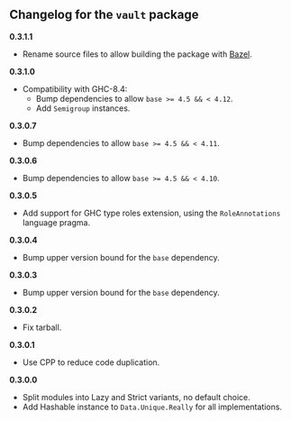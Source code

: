 ## Changelog for the `vault` package

**0.3.1.1**

* Rename source files to allow building the package with [Bazel](https://bazel.build).

**0.3.1.0**

* Compatibility with GHC-8.4:
     * Bump dependencies to allow `base >= 4.5 && < 4.12`.
     * Add `Semigroup` instances.

**0.3.0.7**

* Bump dependencies to allow `base >= 4.5 && < 4.11`.

**0.3.0.6**

* Bump dependencies to allow `base >= 4.5 && < 4.10`.

**0.3.0.5**

* Add support for GHC type roles extension, using the `RoleAnnotations` language pragma.

**0.3.0.4**

* Bump upper version bound for the `base` dependency.

**0.3.0.3**

* Bump upper version bound for the `base` dependency.

**0.3.0.2**

* Fix tarball.

**0.3.0.1**

* Use CPP to reduce code duplication.

**0.3.0.0**

* Split modules into Lazy and Strict variants, no default choice.
* Add Hashable instance to `Data.Unique.Really` for all implementations.
